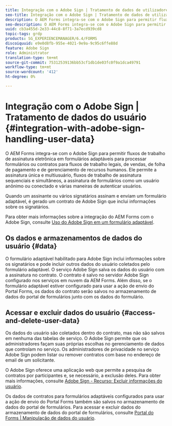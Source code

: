 ```yaml
---
title: Integração com o Adobe Sign | Tratamento de dados de utilizadores
seo-title: Integração com o Adobe Sign | Tratamento de dados de utilizadores
description: O AEM Forms integra-se com o Adobe Sign para permitir fluxos de trabalho de assinatura eletrônica em formulários adaptáveis para processar formulários ou contratos para fluxos de trabalho legais, de vendas, de folha de pagamento e de gerenciamento de recursos humanos. Saiba mais sobre os dados do usuário, armazenamentos de dados e acesso e exclusão de dados do usuário.
seo-description: O AEM Forms integra-se com o Adobe Sign para permitir fluxos de trabalho de assinatura eletrônica em formulários adaptáveis para processar formulários ou contratos para fluxos de trabalho legais, de vendas, de folha de pagamento e de gerenciamento de recursos humanos. Saiba mais sobre os dados do usuário, armazenamentos de dados e acesso e exclusão de dados do usuário.
uuid: cb3a455d-2e33-44c8-8f71-3a7ecd939cd8
topic-tags: grdp
products: SG_EXPERIENCEMANAGER/6.4/FORMS
discoiquuid: e9e0d8fb-955e-4021-9e9a-9c95c6ffe88d
feature: Adobe Sign
role: Administrator
translation-type: tm+mt
source-git-commit: 75312539136bb53cf1db1de03fc0f9a1dca49791
workflow-type: tm+mt
source-wordcount: '412'
ht-degree: 0%

---
```



# Integração com o Adobe Sign | Tratamento de dados do usuário {#integration-with-adobe-sign-handling-user-data}

O AEM Forms integra-se com o Adobe Sign para permitir fluxos de trabalho de assinatura eletrônica em formulários adaptáveis para processar formulários ou contratos para fluxos de trabalho legais, de vendas, de folha de pagamento e de gerenciamento de recursos humanos. Ele permite a assinatura única e multiusuário, fluxos de trabalho de assinatura sequenciais e simultâneos, a assinatura de formulários como um usuário anônimo ou conectado e várias maneiras de autenticar usuários.

Quando um assinante ou vários signatários assinam e enviam um formulário adaptável, é gerado um contrato de Adobe Sign que inclui informações sobre os signatários.

Para obter mais informações sobre a integração do AEM Forms com o Adobe Sign, consulte [Uso do Adobe Sign em um formulário adaptável](/help/forms/using/working-with-adobe-sign.md).

## Os dados e armazenamentos de dados do usuário {#data}

O formulário adaptável habilitado para Adobe Sign inclui informações sobre os signatários e pode incluir outros dados do usuário coletados pelo formulário adaptável. O serviço Adobe Sign salva os dados do usuário com a assinatura no contrato. O contrato é salvo no servidor Adobe Sign configurado nos serviços em nuvem da AEM Forms. Além disso, se o formulário adaptável estiver configurado para usar a ação de envio do Portal Forms, os dados do contrato serão salvos no armazenamento de dados do portal de formulários junto com os dados do formulário.

## Acessar e excluir dados do usuário {#access-and-delete-user-data}

Os dados do usuário são coletados dentro do contrato, mas não são salvos em nenhuma das tabelas de serviço. O Adobe Sign permite que os administradores façam suas próprias escolhas no gerenciamento de dados que controlam no serviço. Os administradores de privacidade no serviço Adobe Sign podem listar ou remover contratos com base no endereço de email de um solicitante.

O Adobe Sign oferece uma aplicação web que permite a pesquisa de contratos por participantes e, se necessário, a exclusão deles. Para obter mais informações, consulte [Adobe Sign - Recurso: Excluir informações do usuário](https://helpx.adobe.com/sign/help/adobesign_gdpr_user_deletion.html).

Os dados de contratos para formulários adaptáveis configurados para usar a ação de envio do Portal Forms também são salvos no armazenamento de dados do portal de formulários. Para acessar e excluir dados do armazenamento de dados do portal de formulários, consulte [Portal do Forms | Manipulação de dados do usuário](/help/forms/using/forms-portal-handling-user-data.md).
